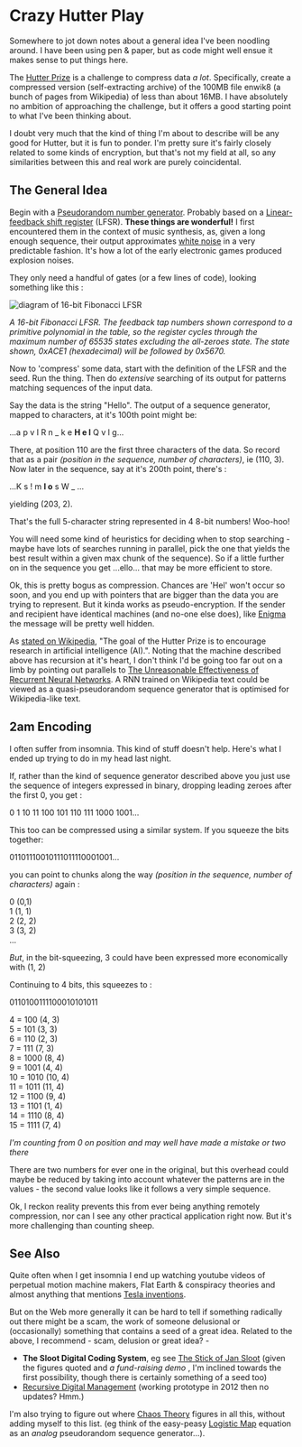 # Crazy Hutter Play

Somewhere to jot down notes about a general idea I've been noodling around. I have been using pen & paper, but as code might well ensue it makes sense to put things here.

The [Hutter Prize](http://prize.hutter1.net/) is a challenge to compress data *a lot*. Specifically, create a compressed version (self-extracting archive) of the 100MB file enwik8 (a bunch of pages from Wikipedia) of less than about 16MB. I have absolutely no ambition of approaching the challenge, but it offers a good starting point to what I've been thinking about.

I doubt very much that the kind of thing I'm about to describe will be any good for Hutter, but it is fun to ponder. I'm pretty sure it's fairly closely related to some kinds of encryption, but that's not my field at all, so any similarities between this and real work are purely coincidental.

## The General Idea

Begin with a [Pseudorandom number generator](https://en.wikipedia.org/wiki/Pseudorandom_number_generator). Probably based on a [Linear-feedback shift register](https://en.wikipedia.org/wiki/Linear-feedback_shift_register) (LFSR). **These things are wonderful!** I first encountered them in the context of music synthesis, as, given a long enough sequence, their output approximates [white noise](https://en.wikipedia.org/wiki/White_noise) in a very predictable fashion. It's how a lot of the early electronic games produced explosion noises.

They only need a handful of gates (or a few lines of code), looking something like this :

![diagram of 16-bit Fibonacci LFSR](https://en.wikipedia.org/wiki/File:LFSR-F16.gif "16-bit Fibonacci LFSR")

*A 16-bit Fibonacci LFSR. The feedback tap numbers shown correspond to a primitive polynomial in the table, so the register cycles through the maximum number of 65535 states excluding the all-zeroes state. The state shown, 0xACE1 (hexadecimal) will be followed by 0x5670.*

Now to 'compress' some data, start with the definition of the LFSR and the seed. Run the thing. Then do *extensive* searching of its output for patterns matching sequences of the input data.

Say the data is the string "Hello". The output of a sequence generator, mapped to characters, at it's 100th point might be:

...a p v I R n _ k e **H e l** Q v l g...

There, at position 110 are the first three characters of the data. So record that as a pair *(position in the sequence, number of characters)*, ie (110, 3). Now later in the sequence, say at it's 200th point, there's :

...K  s ! m **l o** s W _ ...

yielding (203, 2).

That's the full 5-character string represented in 4 8-bit numbers! Woo-hoo!

You will need some kind of heuristics for deciding when to stop searching - maybe have lots of searches running in parallel, pick the one that yields the best result within a given max chunk of the sequence). So if a little further on in the sequence you get ...ello... that may be more efficient to store.

Ok, this is pretty bogus as compression. Chances are 'Hel' won't occur so soon, and you end up with pointers that are bigger than the data you are trying to represent. But it kinda works as pseudo-encryption. If the sender and recipient have identical machines (and no-one else does), like [Enigma](https://en.wikipedia.org/wiki/Enigma_machine) the message will be pretty well hidden.

As [stated on Wikipedia](https://en.wikipedia.org/wiki/Hutter_Prize), "The goal of the Hutter Prize is to encourage research in artificial intelligence (AI).". Noting that the machine described above has recursion at it's heart, I don't think I'd be going too far out on a limb by pointing out parallels to [The Unreasonable Effectiveness of Recurrent Neural Networks](http://karpathy.github.io/2015/05/21/rnn-effectiveness/). A
 RNN trained on Wikipedia text could be viewed as a quasi-pseudorandom sequence generator that is optimised for Wikipedia-like text.

## 2am Encoding

I often suffer from insomnia. This kind of stuff doesn't help. Here's what I ended up trying to do in my head last night.

If, rather than the kind of sequence generator described above you just use the sequence of integers expressed in binary, dropping leading zeroes after the first 0, you get :

0 1 10 11 100 101 110 111 1000 1001...

This too can be compressed using a similar system. If you squeeze the bits together:

01101110010111011110001001...

you can point to chunks along the way *(position in the sequence, number of characters)* again :

0 (0,1)  
1 (1, 1)  
2 (2, 2)  
3 (3, 2)  
...

*But*, in the bit-squeezing, 3 could have been expressed more economically with (1, 2)

Continuing to 4 bits, this squeezes to :

0110100111100010101011

4 = 100 (4, 3)  
5 = 101 (3, 3)  
6 = 110 (2, 3)  
7 = 111 (7, 3)  
8 = 1000 (8, 4)  
9 = 1001 (4, 4)  
10 = 1010 (10, 4)  
11 = 1011 (11, 4)  
12 = 1100 (9, 4)  
13 = 1101 (1, 4)  
14 = 1110 (8, 4)  
15 = 1111 (7, 4)

*I'm counting from 0 on position and may well have made a mistake or two there*

There are two numbers for ever one in the original, but this overhead could maybe be reduced by taking into account whatever the patterns are in the values - the second value looks like it follows a very simple sequence.

Ok, I reckon reality prevents this from ever being anything remotely  compression, nor can I see any other practical application right now. But it's more challenging than counting sheep.  

## See Also

Quite often when I get insomnia I end up watching youtube videos of perpetual motion machine makers, Flat Earth & conspiracy theories and almost anything that mentions [Tesla inventions](https://www.youtube.com/results?search_query=tesla+inventions).

But on the Web more generally it can be hard to tell if something radically out there might be a scam, the work of someone delusional or (occasionally) something that contains a seed of a great idea. Related to the above, I recommend - scam, delusion or great idea? -

  * **The Sloot Digital Coding System**, eg see [The Stick of Jan Sloot](http://www.spronck.net/sloot.html) (given the figures quoted and *a fund-raising demo* , I'm inclined towards the first possibility, though there is certainly something of a seed too)
  * [Recursive Digital Management](http://www.recursivedigital.com/) (working prototype in 2012 then no updates? Hmm.)

I'm also trying to figure out where [Chaos Theory](https://en.wikipedia.org/wiki/Chaos_theory) figures in all this, without adding myself to this list. (eg think of the easy-peasy [Logistic Map](https://en.wikipedia.org/wiki/Logistic_map) equation as an *analog* pseudorandom sequence generator...).
